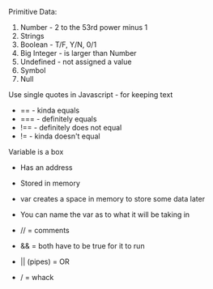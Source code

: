 Primitive Data:
1. Number - 2 to the 53rd power minus 1
2. Strings
3. Boolean - T/F, Y/N, 0/1
4. Big Integer - is larger than Number
5. Undefined - not assigned a value
6. Symbol
7. Null

Use single quotes in Javascript - for keeping text

- == - kinda equals
- === - definitely equals
- !== - definitely does not equal
- != - kinda doesn't equal

Variable is a box
- Has an address
- Stored in memory
- var creates a space in memory to store some data later
- You can name the var as to what it will be taking in

- // = comments
- && = both have to be true for it to run
- || (pipes) = OR
- / = whack


